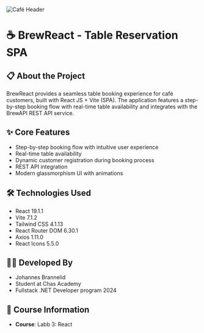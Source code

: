 ![Café Header](./src/assets/README_Img.png)

# ☕ BrewReact - Table Reservation SPA

## 📋 About the Project

BrewReact provides a seamless table booking experience for café customers, built with React JS + Vite (SPA).
The application features a step-by-step booking flow with real-time table availability and integrates with the BrewAPI REST API service.

## ✨ Core Features

- Step-by-step booking flow with intuitive user experience
- Real-time table availability
- Dynamic customer registration during booking process
- REST API integration
- Modern glassmorphism UI with animations

## 🛠️ Technologies Used

- React 19.1.1
- Vite 7.1.2
- Tailwind CSS 4.1.13
- React Router DOM 6.30.1
- Axios 1.11.0
- React Icons 5.5.0

## 👨‍💻 Developed By

- Johannes Brannelid
- Student at Chas Academy
- Fullstack .NET Developer program 2024

## 📅 Course Information

- **Course**: Labb 3: React
